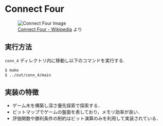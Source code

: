 # Connect Four
<figure>
    <img src="https://upload.wikimedia.org/wikipedia/commons/a/ad/Connect_Four.gif" alt="Connect Four Image"/>
    <figcaption><a href="https://en.wikipedia.org/wiki/Connect_Four">Connect Four - Wikipedia</a> より</figcaption>
</figure>

## 実行方法
`conn_4` ディレクトリ内に移動し以下のコマンドを実行する.
```Bash
$ make
$ ../out/conn_4/main
```

## 実装の特徴
- ゲーム木を構築し深さ優先探索で探索する．
- ビットマップでゲームの盤面を表しており，メモリ効率が良い．
- 評価関数や勝利条件の制約はビット演算のみを利用して実装されている．
